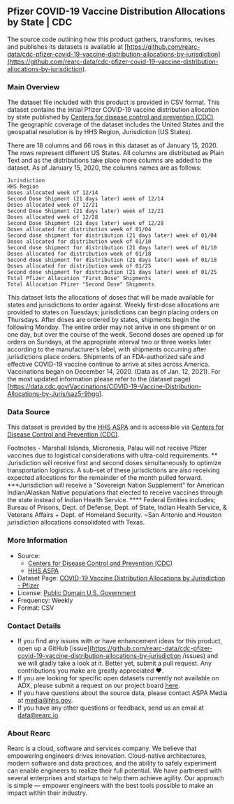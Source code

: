 ## Pfizer COVID-19 Vaccine Distribution Allocations by State | CDC

The source code outlining how this product gathers, transforms, revises and publishes its datasets is available at [https://github.com/rearc-data/cdc-pfizer-covid-19-vaccine-distribution-allocations-by-jurisdiction](https://github.com/rearc-data/cdc-pfizer-covid-19-vaccine-distribution-allocations-by-jurisdiction).

### Main Overview
The dataset file included with this product is provided in CSV format. This dataset contains the initial Pfizer COVID-19 vaccine distribution allocation by state published by [Centers for disease control and prevention (CDC)](https://Data.CDC.gov). The geographic coverage of the dataset includes the United States and the geospatial resolution is by HHS Region, Jurisdiction (US States).

There are 18 columns and 66 rows in this dataset as of January 15, 2020. The rows represent different US States. All columns are distributed as Plain Text and as the distributions take place more columns are added to the dataset. As of January 15, 2020, the columns names are as follows:

```
Jurisdiction
HHS Region
Doses allocated week of 12/14
Second Dose Shipment (21 days later) week of 12/14
Doses allocated week of 12/21
Second Dose Shipment (21 days later) week of 12/21
Doses allocated week of 12/28
Second Dose Shipment (21 days later) week of 12/28
Doses allocated for distribution week of 01/04
Second dose shipment for distribution (21 days later) week of 01/04	
Doses allocated for distribution week of 01/10
Second dose shipment for distribution (21 days later) week of 01/10	
Doses allocated for distribution week of 01/18
Second dose shipment for distribution (21 days later) week of 01/18
Doses allocated for distribution week of 01/25
Second dose shipment for distribution (21 days later) week of 01/25	
Total Pfizer Allocation "First Dose" Shipments
Total Allocation Pfizer "Second Dose" Shipments
```

This dataset lists the allocations of doses that will be made available for states and jurisdictions to order against. Weekly first-dose allocations are provided to states on Tuesdays; jurisdictions can begin placing orders on Thursdays. After doses are ordered by states, shipments begin the following Monday. The entire order may not arrive in one shipment or on one day, but over the course of the week. Second doses are opened up for orders on Sundays, at the appropriate interval two or three weeks later according to the manufacturer’s label, with shipments occurring after jurisdictions place orders. Shipments of an FDA-authorized safe and effective COVID-19 vaccine continue to arrive at sites across America. Vaccinations began on December 14, 2020. (Data as of Jan. 12, 2021). For the most updated information please refer to the (dataset page)[https://data.cdc.gov/Vaccinations/COVID-19-Vaccine-Distribution-Allocations-by-Juris/saz5-9hgg]. 

### Data Source
This dataset is provided by the [HHS ASPA](https://www.hhs.gov/coronavirus/covid-19-vaccines/index.html) and is accessible via  [Centers for Disease Control and Prevention (CDC)](https://Data.CDC.gov).

Footnotes	- Marshall Islands, Micronesia, Palau will not receive Pfizer vaccines due to logistical considerations with ultra-cold requirements. ** Jurisdiction will receive first and second doses simultaneously to optimize transportation logistics. A sub-set of these jurisdictions are also receiving expected allocations for the remainder of the month pulled forward. ***Jurisdiction will receive a "Sovereign Nation Supplement" for American Indian/Alaskan Native populations that elected to receive vaccines through the state instead of Indian Health Service. **** Federal Entities includes; Bureau of Prisons, Dept. of Defense, Dept. of State, Indian Health Service, & Veterans Affairs + Dept. of Homeland Security. ~San Antonio and Houston jurisdiction allocations consolidated with Texas.

### More Information
- Source: 
  - [Centers for Disease Control and Prevention (CDC)](https://Data.CDC.gov)
  - [HHS ASPA](https://www.hhs.gov/coronavirus/covid-19-vaccines/index.html)
- Dataset Page: [COVID-19 Vaccine Distribution Allocations by Jurisdiction - Pfizer](https://data.cdc.gov/Vaccinations/COVID-19-Vaccine-Distribution-Allocations-by-Juris/saz5-9hgg)
- License: [Public Domain U.S. Government](https://www.usa.gov/government-works)
- Frequency: Weekly
- Format: CSV

### Contact Details
- If you find any issues with or have enhancement ideas for this product, open up a GitHub [issue](https://github.com/rearc-data/cdc-pfizer-covid-19-vaccine-distribution-allocations-by-jurisdiction
/issues) and we will gladly take a look at it. Better yet, submit a pull request. Any contributions you make are greatly appreciated :heart:.
- If you are looking for specific open datasets currently not available on ADX, please submit a request on our project board [here](https://github.com/orgs/rearc-data/projects/1).
- If you have questions about the source data, please contact ASPA Media at media@hhs.gov.
- If you have any other questions or feedback, send us an email at data@rearc.io.

### About Rearc
Rearc is a cloud, software and services company. We believe that empowering engineers drives innovation. Cloud-native architectures, modern software and data practices, and the ability to safely experiment can enable engineers to realize their full potential. We have partnered with several enterprises and startups to help them achieve agility. Our approach is simple — empower engineers with the best tools possible to make an impact within their industry.